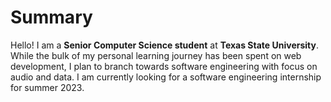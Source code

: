 <!--
**Gabriel-Nugent/Gabriel-Nugent** is a ✨ _special_ ✨ repository because its `README.md` (this file) appears on your GitHub profile.

Here are some ideas to get you started:

- 🔭 I’m currently working on ...
- 🌱 I’m currently learning ...
- 👯 I’m looking to collaborate on ...
- 🤔 I’m looking for help with ...
- 💬 Ask me about ...
- 📫 How to reach me: ...
- 😄 Pronouns: ...
- ⚡ Fun fact: ...
-->

# Summary

Hello! I am a **Senior Computer Science student** at **Texas State University**. While the bulk of my personal learning journey has been spent on web development, I plan to branch towards software engineering with focus on audio and data. I am currently looking for a software engineering internship for summer 2023.
